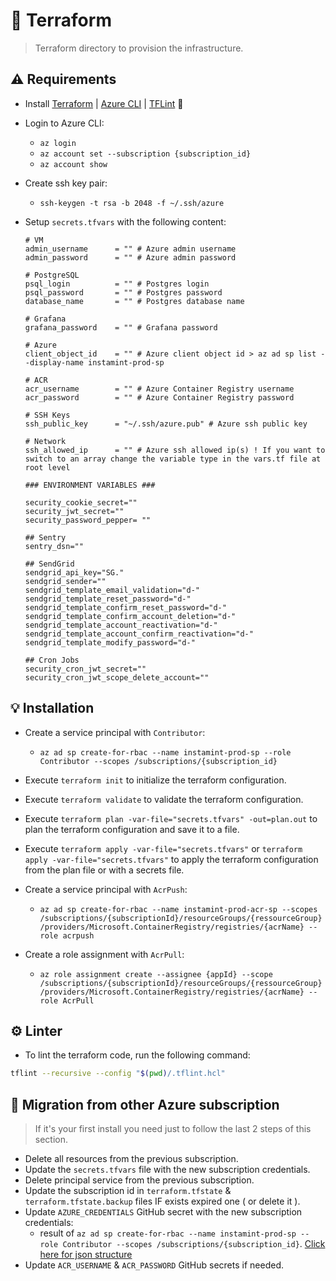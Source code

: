 # 💠 Terraform

> Terraform directory to provision the infrastructure.

## ⚠️ Requirements

- Install [Terraform](https://learn.hashicorp.com/tutorials/terraform/install-cli) | [Azure CLI](https://docs.microsoft.com/en-us/cli/azure/install-azure-cli) | [TFLint](https://github.com/terraform-linters/tflint)
  🚀
- Login to Azure CLI:
  - `az login`
  - `az account set --subscription {subscription_id}`
  - `az account show`
- Create ssh key pair:
  - `ssh-keygen -t rsa -b 2048 -f ~/.ssh/azure`
- Setup `secrets.tfvars` with the following content:

  ```hcl
  # VM
  admin_username      = "" # Azure admin username
  admin_password      = "" # Azure admin password

  # PostgreSQL
  psql_login          = "" # Postgres login
  psql_password       = "" # Postgres password
  database_name       = "" # Postgres database name

  # Grafana
  grafana_password    = "" # Grafana password

  # Azure
  client_object_id    = "" # Azure client object id > az ad sp list --display-name instamint-prod-sp

  # ACR
  acr_username        = "" # Azure Container Registry username
  acr_password        = "" # Azure Container Registry password

  # SSH Keys
  ssh_public_key      = "~/.ssh/azure.pub" # Azure ssh public key

  # Network
  ssh_allowed_ip      = "" # Azure ssh allowed ip(s) ! If you want to switch to an array change the variable type in the vars.tf file at root level

  ### ENVIRONMENT VARIABLES ###

  security_cookie_secret=""
  security_jwt_secret=""
  security_password_pepper= ""

  ## Sentry
  sentry_dsn=""

  ## SendGrid
  sendgrid_api_key="SG."
  sendgrid_sender=""
  sendgrid_template_email_validation="d-"
  sendgrid_template_reset_password="d-"
  sendgrid_template_confirm_reset_password="d-"
  sendgrid_template_confirm_account_deletion="d-"
  sendgrid_template_account_reactivation="d-"
  sendgrid_template_account_confirm_reactivation="d-"
  sendgrid_template_modify_password="d-"

  ## Cron Jobs
  security_cron_jwt_secret=""
  security_cron_jwt_scope_delete_account=""
  ```

## 💡 Installation

- Create a service principal with `Contributor`:

  - `az ad sp create-for-rbac --name instamint-prod-sp --role Contributor --scopes /subscriptions/{subscription_id}`

- Execute `terraform init` to initialize the terraform configuration.
- Execute `terraform validate` to validate the terraform configuration.
- Execute `terraform plan -var-file="secrets.tfvars" -out=plan.out` to plan the terraform configuration and save it to a
  file.
- Execute `terraform apply -var-file="secrets.tfvars"` or `terraform apply -var-file="secrets.tfvars"` to apply the
  terraform
  configuration from the plan file or with a secrets file.
- Create a service principal with `AcrPush`:
  - `az ad sp create-for-rbac --name instamint-prod-acr-sp --scopes /subscriptions/{subscriptionId}/resourceGroups/{ressourceGroup}/providers/Microsoft.ContainerRegistry/registries/{acrName} --role acrpush`
- Create a role assignment with `AcrPull`:
  - `az role assignment create --assignee {appId} --scope /subscriptions/{subscriptionId}/resourceGroups/{ressourceGroup}/providers/Microsoft.ContainerRegistry/registries/{acrName} --role AcrPull`

## ⚙️ Linter

- To lint the terraform code, run the following command:

```sh
tflint --recursive --config "$(pwd)/.tflint.hcl"
```

## 🚀 Migration from other Azure subscription

> If it's your first install you need just to follow the last 2 steps of this section.

- Delete all resources from the previous subscription.
- Update the `secrets.tfvars` file with the new subscription credentials.
- Delete principal service from the previous subscription.
- Update the subscription id in `terraform.tfstate` & `terraform.tfstate.backup` files IF exists expired one ( or
  delete it ).
- Update `AZURE_CREDENTIALS` GitHub secret with the new subscription credentials:
  - result of `az ad sp create-for-rbac
--name instamint-prod-sp --role Contributor --scopes /subscriptions/{subscription_id}`. [Click here for json structure](https://github.com/Azure/login?tab=readme-ov-file#creds)
- Update `ACR_USERNAME` & `ACR_PASSWORD` GitHub secrets if needed.
